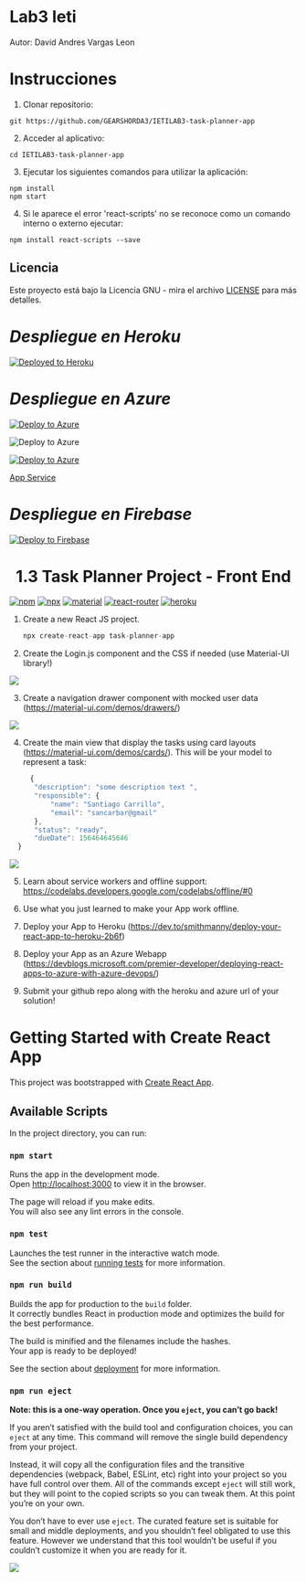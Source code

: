# Lab3 Ieti

Autor: David Andres Vargas Leon

# Instrucciones 

1. Clonar repositorio:

```
git https://github.com/GEARSHORDA3/IETILAB3-task-planner-app

```

2. Acceder al aplicativo:

```
cd IETILAB3-task-planner-app
```

3. Ejecutar los siguientes comandos para utilizar la aplicación:

```
npm install
npm start
```

4. Si le aparece el error 'react-scripts' no se reconoce como un comando interno o externo ejecutar: 

```
npm install react-scripts --save
```
## Licencia

Este proyecto está bajo la Licencia GNU - mira el archivo [LICENSE](LICENSE) para más detalles.

# _Despliegue en Heroku_ 
[![Deployed to Heroku](https://www.herokucdn.com/deploy/button.png)](https://ietilab3.herokuapp.com/)

# _Despliegue en Azure_

[![Deploy to Azure](https://miro.medium.com/max/1838/1*UiGvB-O79Qm6je3FXMY4Hw.pnghttps://miro.medium.com/max/1838/1*UiGvB-O79Qm6je3FXMY4Hw.png)](https://reactblog2.azurewebsites.net)

![Deploy to Azure](https://reactblog2.azurewebsites.net)

[![Deploy to Azure](https://aka.ms/deploytoazurebutton)](https://reactblog2.azurewebsites.net)

[App Service](https://reactblog2.azurewebsites.net)

# _Despliegue en Firebase_

[![Deploy to Firebase](https://firebase.google.com/downloads/brand-guidelines/PNG/logo-built_white.png?hl=es)](https://lab3ieti.web.app/)

<h1 align="center">1.3 Task Planner Project - Front End</h1>

[![npm](https://img.shields.io/badge/npm-v6.13.4-red.svg)](https://www.npmjs.com/)
[![npx](https://img.shields.io/badge/dependencies-npx-orange)](https://www.npmjs.com/package/npx)
[![material](https://img.shields.io/badge/dependencies-material--ui-yellow)](https://material-ui.com/)
[![react-router](https://img.shields.io/badge/dependencies-react--router-blue)](https://reacttraining.com/react-router/)
[![heroku](https://img.shields.io/badge/%E2%86%91_Deploy_to-Heroku-7056bf.svg)](https://www.heroku.com/)


1. Create a new React JS project.

    ```javascript
    npx create-react-app task-planner-app
    ```
2. Create the Login.js component and the CSS if needed (use Material-UI library!)

![](images/login.png)

3. Create a navigation drawer component with mocked user data (https://material-ui.com/demos/drawers/)

![](images/navigation-drawer.png)

4. Create the main view that display the tasks using card layouts (https://material-ui.com/demos/cards/). 
    This will be your model to represent a task:
  ```javascript
       {
    	"description": "some description text ",
    	"responsible": {
    		"name": "Santiago Carrillo",
    		"email": "sancarbar@gmail"
    	},
    	"status": "ready",
    	"dueDate": 156464645646
    }
```


![](images/main.png)

5. Learn about service workers and offline support: https://codelabs.developers.google.com/codelabs/offline/#0

6. Use what you just learned to make your App work offline.

7. Deploy your App to Heroku (https://dev.to/smithmanny/deploy-your-react-app-to-heroku-2b6f)

8. Deploy your App as an Azure Webapp (https://devblogs.microsoft.com/premier-developer/deploying-react-apps-to-azure-with-azure-devops/)

9. Submit your github repo along with the heroku and azure url of your solution!

# Getting Started with Create React App

This project was bootstrapped with [Create React App](https://github.com/facebook/create-react-app).

## Available Scripts

In the project directory, you can run:

### `npm start`

Runs the app in the development mode.\
Open [http://localhost:3000](http://localhost:3000) to view it in the browser.

The page will reload if you make edits.\
You will also see any lint errors in the console.

### `npm test`

Launches the test runner in the interactive watch mode.\
See the section about [running tests](https://facebook.github.io/create-react-app/docs/running-tests) for more information.

### `npm run build`

Builds the app for production to the `build` folder.\
It correctly bundles React in production mode and optimizes the build for the best performance.

The build is minified and the filenames include the hashes.\
Your app is ready to be deployed!

See the section about [deployment](https://facebook.github.io/create-react-app/docs/deployment) for more information.

### `npm run eject`

**Note: this is a one-way operation. Once you `eject`, you can’t go back!**

If you aren’t satisfied with the build tool and configuration choices, you can `eject` at any time. This command will remove the single build dependency from your project.

Instead, it will copy all the configuration files and the transitive dependencies (webpack, Babel, ESLint, etc) right into your project so you have full control over them. All of the commands except `eject` will still work, but they will point to the copied scripts so you can tweak them. At this point you’re on your own.

You don’t have to ever use `eject`. The curated feature set is suitable for small and middle deployments, and you shouldn’t feel obligated to use this feature. However we understand that this tool wouldn’t be useful if you couldn’t customize it when you are ready for it.

![](images/react-material-heroku.png)
